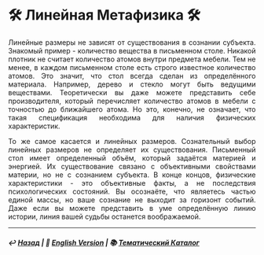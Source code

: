 # 🛠️ Линейная Метафизика 🛠️

<p align="justify">Линейные размеры не зависят от существования в сознании субъекта. Знакомый пример - количество вещества в письменном столе. Никакой плотник не считает количество атомов внутри предмета мебели. Тем не менее, в каждом письменном столе есть строго известное количество атомов. Это значит, что стол всегда сделан из определённого материала. Например, дерево и стекло могут быть ведущими веществами. Теоретически вы даже можете представить себе производителя, который перечисляет количество атомов в мебели с точностью до ближайшего атома. Но это, конечно, не означает, что такая спецификация необходима для наличия физических характеристик.</p>

<p align="justify">То же самое касается и линейных размеров. Сознательный выбор линейных размеров не определяет их существования. Письменный стол имеет определенный объём, который задаётся материей и энергией. Их существование связано с объективными свойствами материи, но не с сознанием субъекта. В конце концов, физические характеристики - это объективные факты, а не последствия психологических состояний. Вы осознаёте, что являетесь частью единой массы, но ваше сознание не выходит за горизонт событий. Даже если вы можете представить в уме определённую линию истории, линия вашей судьбы останется воображаемой.</p>

***

##### ↩️ [Назад](index-2.md) | 🗽 [English Version](linearity.md) | 📚 [Тематический Каталог](index_2t.md)

